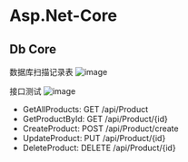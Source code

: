 # Asp.Net-Core

## Db Core
数据库扫描记录表
![image](https://github.com/htllog/Asp.Net-Core/assets/118370026/cb44b64a-e916-4644-9c72-d0cf3b2bef17)

接口测试
![image](https://github.com/htllog/Asp.Net-Core/assets/118370026/34c52d11-0a28-4c31-9cf2-538d506e2a03)

* GetAllProducts: GET /api/Product
* GetProductById: GET /api/Product/{id}
* CreateProduct: POST /api/Product/create
* UpdateProduct: PUT /api/Product/{id}
* DeleteProduct: DELETE /api/Product/{id}

